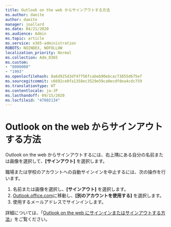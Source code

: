 ```yaml
---
title: Outlook on the web からサインアウトする方法
ms.author: daeite
author: daeite
manager: joallard
ms.date: 04/21/2020
ms.audience: Admin
ms.topic: article
ms.service: o365-administration
ROBOTS: NOINDEX, NOFOLLOW
localization_priority: Normal
ms.collection: Adm_O365
ms.custom:
- "8000008"
- "1993"
ms.openlocfilehash: 8a6d925d3df47756fcabeb90ebcac73855d675ef
ms.sourcegitcommit: c6692ce0fa1358ec3529e59ca0ecdfdea4cdc759
ms.translationtype: HT
ms.contentlocale: ja-JP
ms.lasthandoff: 09/15/2020
ms.locfileid: "47802134"
---
```

# <a name="how-to-sign-out-of-outlook-on-the-web"></a>Outlook on the web からサインアウトする方法

Outlook on the web からサインアウトするには、右上隅にある自分の名前または画像を選択して、**[サインアウト]** を選択します。

職場または学校のアカウントへの自動サインインを中止するには、次の操作を行います。

1. 名前または画像を選択し、**[サインアウト]** を選択します。
1. [Outlook.office.com](https://outlook.office.com/)に移動し、**[別のアカウントを使用する]** を選択します。
1. 使用するメールアドレスでサインインします。

詳細については、「[Outlook on the web にサインインまたはサインアウトする方法](https://support.office.com/article/763fab4d-0138-4814-b450-37fc286bcb79)」をご覧ください。